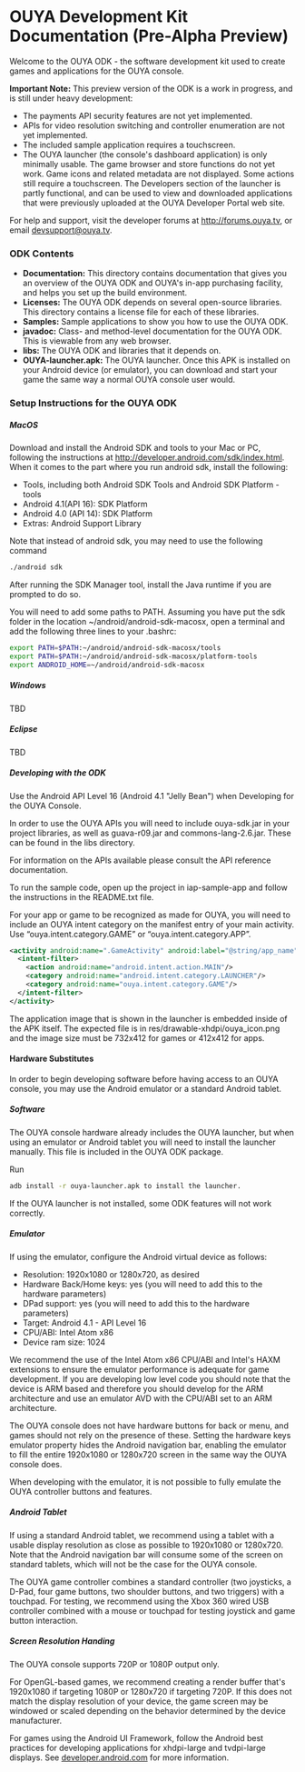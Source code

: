 # OUYA Development Kit Documentation (Pre-Alpha Preview)

Welcome to the OUYA ODK - the software development kit used to create games and applications for the OUYA console. 

**Important Note:** This preview version of the ODK is a work in progress, and is still under heavy development: 
- The payments API security features are not yet implemented.
- APIs for video resolution switching and controller enumeration are not yet implemented. 
- The included sample application requires a touchscreen.
- The OUYA launcher (the console's dashboard application) is only minimally usable. The game browser and store functions do not yet work. Game icons and related metadata are not displayed. Some actions still require a touchscreen. The Developers section of the launcher is partly functional, and can be used to view and downloaded applications that were previously uploaded at the OUYA Developer Portal web site.

For help and support, visit the developer forums at http://forums.ouya.tv, or email devsupport@ouya.tv.

### ODK Contents
- **Documentation:** This directory contains documentation that gives you an overview of the OUYA ODK and OUYA's in-app purchasing facility, and helps you set up the build environment.
- **Licenses:** The OUYA ODK depends on several open-source libraries. This directory contains a license file for each of these libraries.
- **Samples:** Sample applications to show you how to use the OUYA ODK.
- **javadoc:** Class- and method-level documentation for the OUYA ODK. This is viewable from any web browser.
- **libs:** The OUYA ODK and libraries that it depends on.
- **OUYA-launcher.apk:** The OUYA launcher. Once this APK is installed on your Android device (or emulator), you can download and start your game the same way a normal OUYA console user would.

### Setup Instructions for the OUYA ODK

##### MacOS
Download and install the Android SDK and tools to your Mac or PC, following the instructions at http://developer.android.com/sdk/index.html. When it comes to the part where you run android sdk, install the following:
- Tools, including both Android SDK Tools and Android SDK Platform - tools
- Android 4.1(API 16): SDK Platform
- Android 4.0 (API 14): SDK Platform
- Extras: Android Support Library

Note that instead of android sdk, you may need to use the following command
```bash
./android sdk
```

After running the SDK Manager tool, install the Java runtime if you are prompted to do so.

You will need to add some paths to PATH. Assuming you have put the sdk folder in the location ~/android/android-sdk-macosx, open a terminal and add the following three lines to your .bashrc:
```bash
export PATH=$PATH:~/android/android-sdk-macosx/tools
export PATH=$PATH:~/android/android-sdk-macosx/platform-tools
export ANDROID_HOME=~/android/android-sdk-macosx
```

##### Windows
TBD

##### Eclipse
TBD

##### Developing with the ODK
Use the Android API Level 16 (Android 4.1 "Jelly Bean") when Developing for the OUYA Console.

In order to use the OUYA APIs you will need to include ouya-sdk.jar in your project libraries, as well as guava-r09.jar and commons-lang-2.6.jar. These can be found in the libs directory. 

For information on the APIs available please consult the API reference documentation.

To run the sample code, open up the project in iap-sample-app and follow the instructions in the README.txt file.

For your app or game to be recognized as made for OUYA, you will need to include an OUYA intent category on the manifest entry of your main activity. Use “ouya.intent.category.GAME” or “ouya.intent.category.APP”.
```xml
<activity android:name=".GameActivity" android:label="@string/app_name">
  <intent-filter>
    <action android:name="android.intent.action.MAIN"/>
    <category android:name="android.intent.category.LAUNCHER"/>
    <category android:name="ouya.intent.category.GAME"/>
  </intent-filter>
</activity>
```

The application image that is shown in the launcher is embedded inside of the APK itself.  The expected file is in res/drawable-xhdpi/ouya_icon.png and the image size must be 732x412 for games or 412x412 for apps.

#### Hardware Substitutes

In order to begin developing software before having access to an OUYA console, you may use the Android emulator or a standard Android tablet.

##### Software

The OUYA console hardware already includes the OUYA launcher, but when using an emulator or Android tablet you will need to install the launcher manually. This file is included in the OUYA ODK package.

Run
```bash
adb install -r ouya-launcher.apk to install the launcher.
```

If the OUYA launcher is not installed, some ODK features will not work correctly.

##### Emulator

If using the emulator, configure the Android virtual device as follows:
- Resolution: 1920x1080 or 1280x720, as desired
- Hardware Back/Home keys: yes (you will need to add this to the hardware parameters)
- DPad support: yes (you will need to add this to the hardware parameters)
- Target: Android 4.1 - API Level 16
- CPU/ABI: Intel Atom x86
- Device ram size: 1024

We recommend the use of the Intel Atom x86 CPU/ABI and Intel's HAXM extensions to ensure the emulator performance is adequate for game development. If you are developing low level code you should note that the device is ARM based and therefore you should develop for the ARM architecture and use an emulator AVD with the CPU/ABI set to an ARM architecture.

The OUYA console does not have hardware buttons for back or menu, and games should not rely on the presence of these. Setting the hardware keys emulator property hides the Android navigation bar, enabling the emulator to fill the entire 1920x1080 or 1280x720 screen in the same way the OUYA console does.

When developing with the emulator, it is not possible to fully emulate the OUYA controller buttons and features. 

##### Android Tablet

If using a standard Android tablet, we recommend using a tablet with a usable display resolution as close as possible to 1920x1080 or 1280x720. Note that the Android navigation bar will consume some of the screen on standard tablets, which will not be the case for the OUYA console.

The OUYA game controller combines a standard controller (two joysticks, a D-Pad, four game buttons, two shoulder buttons, and two triggers) with a touchpad. For testing, we recommend using the Xbox 360 wired USB controller combined with a mouse or touchpad for testing joystick and game button interaction. 

##### Screen Resolution Handing

The OUYA console supports 720P or 1080P output only.

For OpenGL-based games, we recommend creating a render buffer that's 1920x1080 if targeting 1080P or 1280x720 if targeting 720P. If this does not match the display resolution of your device, the game screen may be windowed or scaled depending on the behavior determined by the device manufacturer.

For games using the Android UI Framework, follow the Android best practices for developing applications for xhdpi-large and tvdpi-large displays. See [developer.android.com](http://developer.android.com) for more information.
